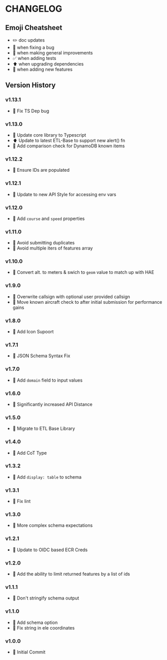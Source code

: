 # CHANGELOG

## Emoji Cheatsheet
- :pencil2: doc updates
- :bug: when fixing a bug
- :rocket: when making general improvements
- :white_check_mark: when adding tests
- :arrow_up: when upgrading dependencies
- :tada: when adding new features

## Version History

### v1.13.1

- :bug: Fix TS Dep bug

### v1.13.0

- :rocket: Update core library to Typescript
- :arrow_up: Update to latest ETL-Base to support new alert() fn
- :tada: Add comparison check for DynamoDB known items

### v1.12.2

- :bug: Ensure IDs are populated

### v1.12.1

- :rocket: Update to new API Style for accessing env vars 

### v1.12.0

- :tada: Add `course` and `speed` properties

### v1.11.0

- :bug: Avoid submitting duplicates
- :rocket: Avoid multiple iters of features array

### v1.10.0

- :bug: Convert alt. to meters & swich to `geom` value to match up with HAE

### v1.9.0

- :tada: Overwrite callsign with optional user provided callsign
- :rocket: Move known aircraft check to after initial submission for performance gains

### v1.8.0

- :tada: Add Icon Supoort

### v1.7.1

- :bug: JSON Schema Syntax Fix

### v1.7.0

- :rocket: Add `domain` field to input values

### v1.6.0

- :rocket: Significantly increased API Distance

### v1.5.0

- :rocket: Migrate to ETL Base Library

### v1.4.0

- :rocket: Add CoT Type

### v1.3.2

- :rocket: Add `display: table` to schema

### v1.3.1

- :bug: Fix lint

### v1.3.0

- :rocket: More complex schema expectations

### v1.2.1

- :rocket: Update to OIDC based ECR Creds

### v1.2.0

- :tada: Add the ability to limit returned features by a list of ids

### v1.1.1

- :bug: Don't stringify schema output

### v1.1.0

- :tada: Add schema option
- :bug: Fix string in ele coordinates

### v1.0.0

- :tada: Initial Commit
